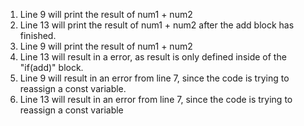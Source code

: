 1. Line 9 will print the result of num1 + num2
2. Line 13 will print the result of num1 + num2 after the add block has finished.
3. Line 9 will print the result of num1 + num2
4. Line 13 will result in a error, as result is only defined inside of the "if(add)" block.
5. Line 9 will result in an error from line 7, since the code is trying to reassign a const variable.
6. Line 13 will result in an error from line 7, since the code is trying to reassign a const variable